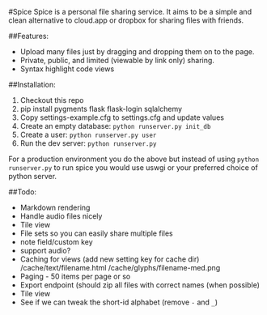 #Spice
Spice is a personal file sharing service. It aims to be a simple and
clean alternative to cloud.app or dropbox for sharing files with
friends.

##Features:
* Upload many files just by dragging and dropping them on to the page.
* Private, public, and limited (viewable by link only) sharing.
* Syntax highlight code views

##Installation:
1. Checkout this repo
2. pip install pygments flask flask-login sqlalchemy
3. Copy settings-example.cfg to settings.cfg and update values
4. Create an empty database: `python runserver.py init_db`
5. Create a user: `python runserver.py user`
6. Run the dev server: `python runserver.py`

For a production environment you do the above but instead of using
`python runserver.py` to run spice you would use uswgi or your preferred
choice of python server.

##Todo:
* Markdown rendering
* Handle audio files nicely
* Tile view
* File sets so you can easily share multiple files
* note field/custom key
* support audio?
* Caching for views (add new setting key for cache dir)
  /cache/text/filename.html
  /cache/glyphs/filename-med.png
* Paging - 50 items per page or so
* Export endpoint (should zip all files with correct names
  (when possible)
* Tile view
* See if we can tweak the short-id alphabet (remove `-` and `_`)
